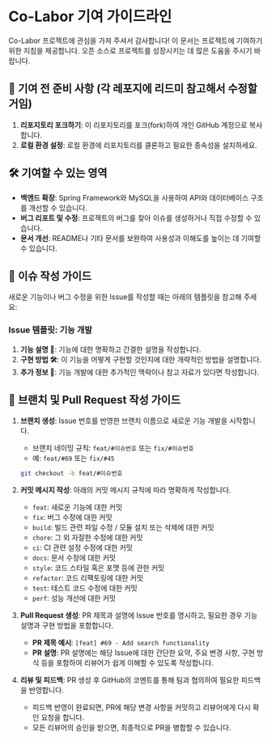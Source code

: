 # Co-Labor 기여 가이드라인

Co-Labor 프로젝트에 관심을 가져 주셔서 감사합니다! 이 문서는 프로젝트에 기여하기 위한 지침을 제공합니다. 오픈 소스로 프로젝트를 성장시키는 데 많은 도움을 주시기 바랍니다.

## 📌 기여 전 준비 사항 (각 레포지에 리드미 참고해서 수정할거임)

1. **리포지토리 포크하기**: 이 리포지토리를 포크(fork)하여 개인 GitHub 계정으로 복사합니다.
2. **로컬 환경 설정**: 로컬 환경에 리포지토리를 클론하고 필요한 종속성을 설치하세요. 
   
## 🛠️ 기여할 수 있는 영역

- **백엔드 확장**: Spring Framework와 MySQL을 사용하여 API와 데이터베이스 구조를 개선할 수 있습니다.
- **버그 리포트 및 수정**: 프로젝트의 버그를 찾아 이슈를 생성하거나 직접 수정할 수 있습니다.
- **문서 개선**: README나 기타 문서를 보완하여 사용성과 이해도를 높이는 데 기여할 수 있습니다.

## 📝 이슈 작성 가이드

새로운 기능이나 버그 수정을 위한 Issue를 작성할 때는 아래의 템플릿을 참고해 주세요:

### Issue 템플릿: 기능 개발

1. **기능 설명 📘**: 기능에 대한 명확하고 간결한 설명을 작성합니다.
2. **구현 방법 🛠**: 이 기능을 어떻게 구현할 것인지에 대한 개략적인 방법을 설명합니다.
3. **추가 정보 📎**: 기능 개발에 대한 추가적인 맥락이나 참고 자료가 있다면 작성합니다.

## 🚀 브랜치 및 Pull Request 작성 가이드

1. **브랜치 생성**: Issue 번호를 반영한 브랜치 이름으로 새로운 기능 개발을 시작합니다.
   - 브랜치 네이밍 규칙: `feat/#이슈번호` 또는 `fix/#이슈번호`
   - 예: `feat/#69` 또는 `fix/#45`

   ```bash
   git checkout -b feat/#이슈번호
2. **커밋 메시지 작성**: 아래의 커밋 메시지 규칙에 따라 명확하게 작성합니다.

   - `feat`: 새로운 기능에 대한 커밋
   - `fix`: 버그 수정에 대한 커밋
   - `build`: 빌드 관련 파일 수정 / 모듈 설치 또는 삭제에 대한 커밋
   - `chore`: 그 외 자잘한 수정에 대한 커밋
   - `ci`: CI 관련 설정 수정에 대한 커밋
   - `docs`: 문서 수정에 대한 커밋
   - `style`: 코드 스타일 혹은 포맷 등에 관한 커밋
   - `refactor`: 코드 리팩토링에 대한 커밋
   - `test`: 테스트 코드 수정에 대한 커밋
   - `perf`: 성능 개선에 대한 커밋

3. **Pull Request 생성**: PR 제목과 설명에 Issue 번호를 명시하고, 필요한 경우 기능 설명과 구현 방법을 포함합니다.

   - **PR 제목 예시**: `[feat] #69 - Add search functionality`
   - **PR 설명**: PR 설명에는 해당 Issue에 대한 간단한 요약, 주요 변경 사항, 구현 방식 등을 포함하여 리뷰어가 쉽게 이해할 수 있도록 작성합니다.

4. **리뷰 및 피드백**: PR 생성 후 GitHub의 코멘트를 통해 팀과 협의하여 필요한 피드백을 반영합니다.

   - 피드백 반영이 완료되면, PR에 해당 변경 사항을 커밋하고 리뷰어에게 다시 확인 요청을 합니다.
   - 모든 리뷰어의 승인을 받으면, 최종적으로 PR을 병합할 수 있습니다.



